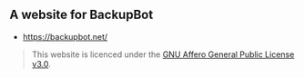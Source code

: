 A website for BackupBot
------
- https://backupbot.net/

> This website is licenced under the [GNU Affero General Public License v3.0](https://github.com/BackupBotlol/backupbot.net/blob/main/LICENSE).
